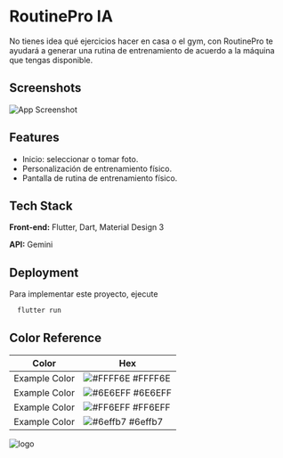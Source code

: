 # RoutinePro IA

No tienes idea qué ejercicios hacer en casa o el gym, con RoutinePro te ayudará a generar una rutina de entrenamiento de acuerdo a la máquina que tengas disponible.

## Screenshots
![App Screenshot](https://github.com/user-attachments/assets/8d15a23d-59a2-4b2a-89d8-4f8a552c2da6)

## Features

- Inicio: seleccionar o tomar foto.
- Personalización de entrenamiento físico.
- Pantalla de rutina de entrenamiento físico.


## Tech Stack

**Front-end:** Flutter, Dart, Material Design 3

**API:** Gemini


## Deployment

Para implementar este proyecto, ejecute

```bash
  flutter run
```

## Color Reference

| Color             | Hex                                                                |
| ----------------- | ------------------------------------------------------------------ |
| Example Color | ![#FFFF6E](https://via.placeholder.com/10/FFFF6E?text=+) #FFFF6E |
| Example Color | ![#6E6EFF](https://via.placeholder.com/10/6E6EFF?text=+) #6E6EFF |
| Example Color | ![#FF6EFF](https://via.placeholder.com/10/FF6EFF?text=+) #FF6EFF |
| Example Color | ![#6effb7](https://via.placeholder.com/10/6effb7?text=+) #6effb7 |

![logo](https://github.com/user-attachments/assets/bc750cda-ed4a-4446-8a3e-d99c28ed560d)


